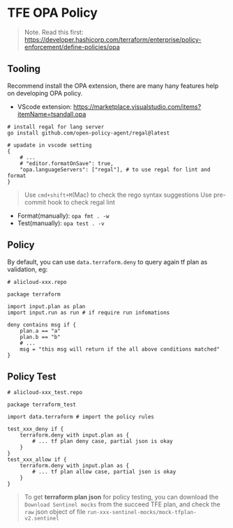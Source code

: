 # TFE OPA Policy

> Note. Read this first: https://developer.hashicorp.com/terraform/enterprise/policy-enforcement/define-policies/opa

## Tooling

Recommend install the OPA extension, there are many hany features help on developing OPA policy.

- VScode extension: https://marketplace.visualstudio.com/items?itemName=tsandall.opa

```shell
# install regal for lang server
go install github.com/open-policy-agent/regal@latest
```

```shell
# upadate in vscode setting
{
    # ...
    # "editor.formatOnSave": true,
    "opa.languageServers": ["regal"], # to use regal for lint and format
}
```
> Use `cmd+shift+M`(Mac) to check the rego syntax suggestions
> Use pre-commit hook to check regal lint

- Format(manually): `opa fmt . -w`
- Test(manually): `opa test . -v`

## Policy

By default, you can use `data.terraform.deny` to query again tf plan as validation, eg:

```rego
# alicloud-xxx.repo

package terraform

import input.plan as plan
import input.run as run # if require run infomations

deny contains msg if {
    plan.a == "a"
    plan.b == "b"
    # ...
    msg = "this msg will return if the all above conditions matched"
}
```

## Policy Test

```rego
# alicloud-xxx_test.repo

package terraform_test

import data.terraform # import the policy rules

test_xxx_deny if {
    terraform.deny with input.plan as {
        # ... tf plan deny case, partial json is okay
    }
}
test_xxx_allow if {
    terraform.deny with input.plan as {
        # ... tf plan allow case, partial json is okay
    }
}
```

> To get **terraform plan json** for policy testing, you can download the `Download Sentinel mocks` from the succeed TFE plan, and check the `raw` json object of file `run-xxx-sentinel-mocks/mock-tfplan-v2.sentinel`
